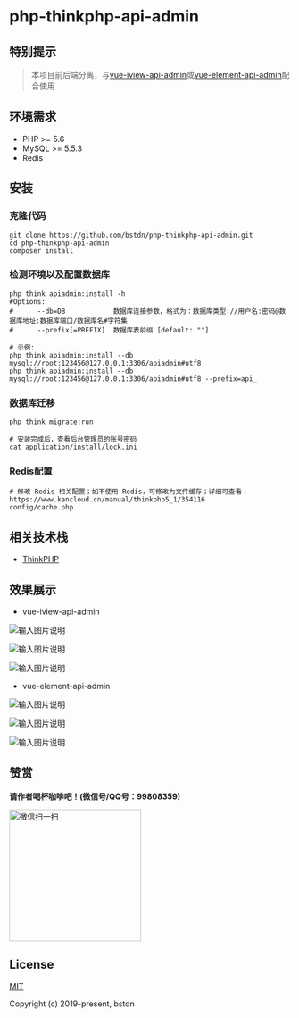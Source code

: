 # php-thinkphp-api-admin

## 特别提示

> 本项目前后端分离，与[vue-iview-api-admin](https://github.com/bstdn/vue-iview-api-admin)或[vue-element-api-admin](https://github.com/bstdn/vue-element-api-admin)配合使用

## 环境需求

- PHP >= 5.6
- MySQL >= 5.5.3
- Redis

## 安装

### 克隆代码

```
git clone https://github.com/bstdn/php-thinkphp-api-admin.git
cd php-thinkphp-api-admin
composer install
```

### 检测环境以及配置数据库

```
php think apiadmin:install -h
#Options:
#      --db=DB            数据库连接参数，格式为：数据库类型://用户名:密码@数据库地址:数据库端口/数据库名#字符集
#      --prefix[=PREFIX]  数据库表前缀 [default: ""]

# 示例:
php think apiadmin:install --db mysql://root:123456@127.0.0.1:3306/apiadmin#utf8
php think apiadmin:install --db mysql://root:123456@127.0.0.1:3306/apiadmin#utf8 --prefix=api_
```

### 数据库迁移

```
php think migrate:run

# 安装完成后，查看后台管理员的账号密码
cat application/install/lock.ini
```

### Redis配置

```
# 修改 Redis 相关配置；如不使用 Redis，可修改为文件缓存；详细可查看：https://www.kancloud.cn/manual/thinkphp5_1/354116
config/cache.php
```

## 相关技术栈

- [ThinkPHP](https://github.com/top-think/think)

## 效果展示

- vue-iview-api-admin

![输入图片说明](https://gitee.com/bstdn/codes/zawb1ye9frchxokpi8u5319/raw?blob_name=menu.png "menu.png")

![输入图片说明](https://gitee.com/bstdn/codes/zawb1ye9frchxokpi8u5319/raw?blob_name=appslist.png "appslist.png")

![输入图片说明](https://gitee.com/bstdn/codes/zawb1ye9frchxokpi8u5319/raw?blob_name=interfaceList.png "interfaceList.png")

- vue-element-api-admin

![输入图片说明](https://gitee.com/bstdn/codes/bi8us4dozcg5mna7qx6wv30/raw?blob_name=menu.png "menu.png")

![输入图片说明](https://gitee.com/bstdn/codes/bi8us4dozcg5mna7qx6wv30/raw?blob_name=appList.png "appslist.png")

![输入图片说明](https://gitee.com/bstdn/codes/bi8us4dozcg5mna7qx6wv30/raw?blob_name=interfaceList.png "interfaceList.png")

## 赞赏

**请作者喝杯咖啡吧！(微信号/QQ号：99808359)**

<img width="236" alt="微信扫一扫" src="https://gitee.com/bstdn/codes/u09cbxavoljw8z3gfe7r420/raw?blob_name=weixin.jpeg">

## License

[MIT](https://github.com/bstdn/php-thinkphp-api-admin/blob/master/LICENSE)

Copyright (c) 2019-present, bstdn
